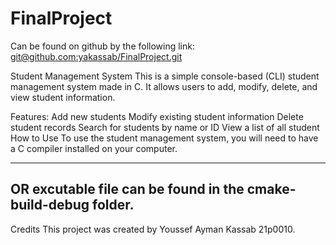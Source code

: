 # FinalProject
Can be found on github by the following link:
[git@github.com:yakassab/FinalProject.git](https://github.com/yakassab/FinalProject.git)

Student Management System
This is a simple console-based (CLI) student management system made in C. It allows users to add, modify, delete, and view student information.

Features:
Add new students
Modify existing student information
Delete student records
Search for students by name or ID
View a list of all student
How to Use
To use the student management system, you will need to have a C compiler installed on your computer.


--------------------------------------------------------------
OR excutable file can be found in the cmake-build-debug folder.
--------------------------------------------------------------


Credits
This project was created by Youssef Ayman Kassab 21p0010.
